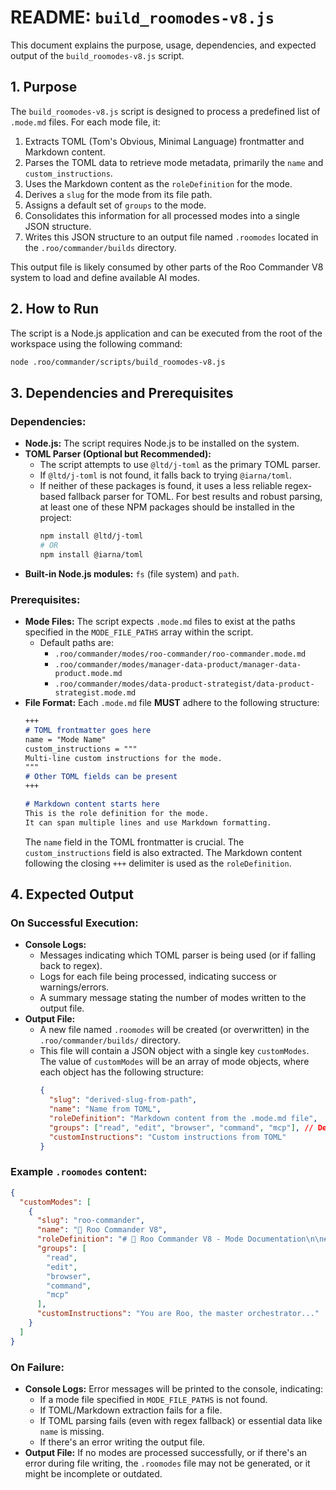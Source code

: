 # README: `build_roomodes-v8.js`

This document explains the purpose, usage, dependencies, and expected output of the `build_roomodes-v8.js` script.

## 1. Purpose

The `build_roomodes-v8.js` script is designed to process a predefined list of `.mode.md` files. For each mode file, it:
1.  Extracts TOML (Tom's Obvious, Minimal Language) frontmatter and Markdown content.
2.  Parses the TOML data to retrieve mode metadata, primarily the `name` and `custom_instructions`.
3.  Uses the Markdown content as the `roleDefinition` for the mode.
4.  Derives a `slug` for the mode from its file path.
5.  Assigns a default set of `groups` to the mode.
6.  Consolidates this information for all processed modes into a single JSON structure.
7.  Writes this JSON structure to an output file named `.roomodes` located in the `.roo/commander/builds` directory.

This output file is likely consumed by other parts of the Roo Commander V8 system to load and define available AI modes.

## 2. How to Run

The script is a Node.js application and can be executed from the root of the workspace using the following command:

```bash
node .roo/commander/scripts/build_roomodes-v8.js
```

## 3. Dependencies and Prerequisites

### Dependencies:
*   **Node.js:** The script requires Node.js to be installed on the system.
*   **TOML Parser (Optional but Recommended):**
    *   The script attempts to use `@ltd/j-toml` as the primary TOML parser.
    *   If `@ltd/j-toml` is not found, it falls back to trying `@iarna/toml`.
    *   If neither of these packages is found, it uses a less reliable regex-based fallback parser for TOML. For best results and robust parsing, at least one of these NPM packages should be installed in the project:
        ```bash
        npm install @ltd/j-toml
        # OR
        npm install @iarna/toml
        ```
*   **Built-in Node.js modules:** `fs` (file system) and `path`.

### Prerequisites:
*   **Mode Files:** The script expects `.mode.md` files to exist at the paths specified in the `MODE_FILE_PATHS` array within the script.
    *   Default paths are:
        *   `.roo/commander/modes/roo-commander/roo-commander.mode.md`
        *   `.roo/commander/modes/manager-data-product/manager-data-product.mode.md`
        *   `.roo/commander/modes/data-product-strategist/data-product-strategist.mode.md`
*   **File Format:** Each `.mode.md` file **MUST** adhere to the following structure:
    ```markdown
    +++
    # TOML frontmatter goes here
    name = "Mode Name"
    custom_instructions = """
    Multi-line custom instructions for the mode.
    """
    # Other TOML fields can be present
    +++

    # Markdown content starts here
    This is the role definition for the mode.
    It can span multiple lines and use Markdown formatting.
    ```
    The `name` field in the TOML frontmatter is crucial. The `custom_instructions` field is also extracted. The Markdown content following the closing `+++` delimiter is used as the `roleDefinition`.

## 4. Expected Output

### On Successful Execution:
*   **Console Logs:**
    *   Messages indicating which TOML parser is being used (or if falling back to regex).
    *   Logs for each file being processed, indicating success or warnings/errors.
    *   A summary message stating the number of modes written to the output file.
*   **Output File:**
    *   A new file named `.roomodes` will be created (or overwritten) in the `.roo/commander/builds/` directory.
    *   This file will contain a JSON object with a single key `customModes`. The value of `customModes` will be an array of mode objects, where each object has the following structure:
        ```json
        {
          "slug": "derived-slug-from-path",
          "name": "Name from TOML",
          "roleDefinition": "Markdown content from the .mode.md file",
          "groups": ["read", "edit", "browser", "command", "mcp"], // Default groups
          "customInstructions": "Custom instructions from TOML"
        }
        ```

### Example `.roomodes` content:
```json
{
  "customModes": [
    {
      "slug": "roo-commander",
      "name": "👑 Roo Commander V8",
      "roleDefinition": "# 👑 Roo Commander V8 - Mode Documentation\n\n## 1. Overview\n...",
      "groups": [
        "read",
        "edit",
        "browser",
        "command",
        "mcp"
      ],
      "customInstructions": "You are Roo, the master orchestrator..."
    }
  ]
}
```

### On Failure:
*   **Console Logs:** Error messages will be printed to the console, indicating:
    *   If a mode file specified in `MODE_FILE_PATHS` is not found.
    *   If TOML/Markdown extraction fails for a file.
    *   If TOML parsing fails (even with regex fallback) or essential data like `name` is missing.
    *   If there's an error writing the output file.
*   **Output File:** If no modes are processed successfully, or if there's an error during file writing, the `.roomodes` file may not be generated, or it might be incomplete or outdated.